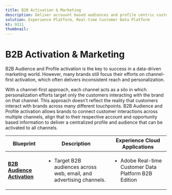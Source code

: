 ```yaml
---
title: B2B Activation & Marketing
description: Deliver accouunt based audiences and profile centric customer experiences with Real-time Customer Data Platform​.
solution: Experience Platform, Real-time Customer Data Platform
kt: 9311
thumbnail:
---
```


# B2B Activation & Marketing

B2B Audience and Profile activation is the key to success in a data-driven marketing world. However, many brands still focus their efforts on channel-first activation, which often delivers inconsistent reach and personalization.

With a channel-first approach, each channel acts as a silo in which personalization efforts target only the customers interacting with the brand on that channel. This approach doesn’t reflect the reality that customers interact with brands across many different touchpoints. B2B Audience and Profile activation allows brands to connect customer interactions across multiple channels, align that to their respective account and opportunity based information to deliver a centralized profile and audience that can be activated to all channels.

| Blueprint | Description| Experience Cloud Applications|
|---|---|---|
| **[B2B Audience Activation](b2bactivation.md)** | <ul><li>Target B2B audiences across web, email, and advertising channels.</li></ul>                                                                                         | <ul><li>Adobe Real-time Customer Data Platform B2B Edition</li></ul>                                               |